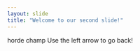 ```yaml
---
layout: slide
title: "Welcome to our second slide!"
---
```

horde champ
Use the left arrow to go back!